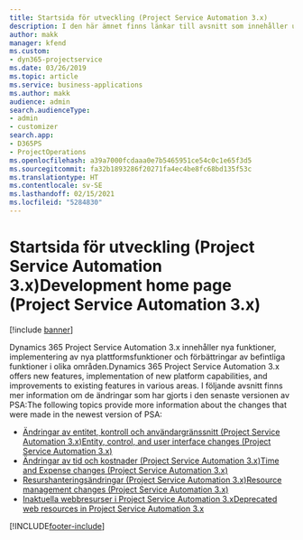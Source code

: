 ```yaml
---
title: Startsida för utveckling (Project Service Automation 3.x)
description: I den här ämnet finns länkar till avsnitt som innehåller utvecklingsinformation för Dynamics 365 Project Service Automation (PSA) version 3.x.
author: makk
manager: kfend
ms.custom:
- dyn365-projectservice
ms.date: 03/26/2019
ms.topic: article
ms.service: business-applications
ms.author: makk
audience: admin
search.audienceType:
- admin
- customizer
search.app:
- D365PS
- ProjectOperations
ms.openlocfilehash: a39a7000fcdaaa0e7b5465951ce54c0c1e65f3d5
ms.sourcegitcommit: fa32b1893286f20271fa4ec4be8fc68bd135f53c
ms.translationtype: HT
ms.contentlocale: sv-SE
ms.lasthandoff: 02/15/2021
ms.locfileid: "5284830"
---
```

# <a name="development-home-page-project-service-automation-3x"></a><span data-ttu-id="91de9-103">Startsida för utveckling (Project Service Automation 3.x)</span><span class="sxs-lookup"><span data-stu-id="91de9-103">Development home page (Project Service Automation 3.x)</span></span>

[!include [banner](../../includes/psa-now-project-operations.md)]

<span data-ttu-id="91de9-104">Dynamics 365 Project Service Automation 3.x innehåller nya funktioner, implementering av nya plattformsfunktioner och förbättringar av befintliga funktioner i olika områden.</span><span class="sxs-lookup"><span data-stu-id="91de9-104">Dynamics 365 Project Service Automation 3.x offers new features, implementation of new platform capabilities, and improvements to existing features in various areas.</span></span> <span data-ttu-id="91de9-105">I följande avsnitt finns mer information om de ändringar som har gjorts i den senaste versionen av PSA:</span><span class="sxs-lookup"><span data-stu-id="91de9-105">The following topics provide more information about the changes that were made in the newest version of PSA:</span></span>

- [<span data-ttu-id="91de9-106">Ändringar av entitet, kontroll och användargränssnitt (Project Service Automation 3.x)</span><span class="sxs-lookup"><span data-stu-id="91de9-106">Entity, control, and user interface changes (Project Service Automation 3.x)</span></span>](../developer-guides/entity-changes-v3.x.md)
- [<span data-ttu-id="91de9-107">Ändringar av tid och kostnader (Project Service Automation 3.x)</span><span class="sxs-lookup"><span data-stu-id="91de9-107">Time and Expense changes (Project Service Automation 3.x)</span></span>](../developer-guides/time-expense-changes-v3.x.md)
- [<span data-ttu-id="91de9-108">Resurshanteringsändringar (Project Service Automation 3.x)</span><span class="sxs-lookup"><span data-stu-id="91de9-108">Resource management changes (Project Service Automation 3.x)</span></span>](../developer-guides/resource-management-changes-v3.x.md)
- [<span data-ttu-id="91de9-109">Inaktuella webbresurser i Project Service Automation 3.x</span><span class="sxs-lookup"><span data-stu-id="91de9-109">Deprecated web resources in Project Service Automation 3.x</span></span>](../developer-guides/web-resources-deprecated-v3.x.md)


[!INCLUDE[footer-include](../../includes/footer-banner.md)]